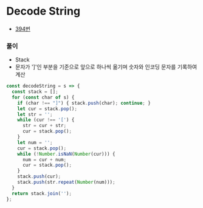 # Decode String
 - [394번](https://leetcode.com/problems/decode-string/)


### 풀이
  - Stack
  - 문자가 ']'인 부분을 기준으로 앞으로 하나씩 옮기며 숫자와 인코딩 문자를 기록하여 계산

  ```javascript
  const decodeString = s => {
    const stack = [];
    for (const char of s) {
      if (char !== "]") { stack.push(char); continue; }
      let cur = stack.pop();
      let str = '';
      while (cur !== '[') {
        str = cur + str;
        cur = stack.pop();
      }
      let num = '';
      cur = stack.pop();
      while (!Number.isNaN(Number(cur))) {
        num = cur + num;
        cur = stack.pop();
      }
      stack.push(cur);
      stack.push(str.repeat(Number(num)));
    }
    return stack.join('');
  };
  ```